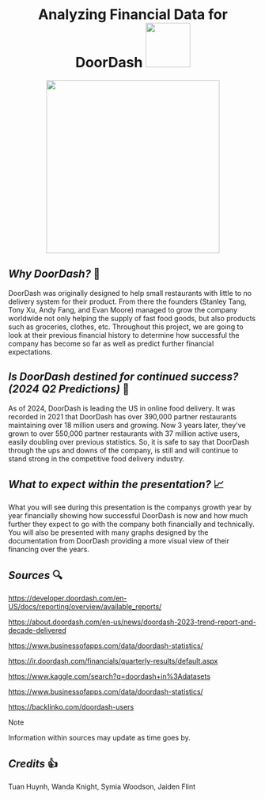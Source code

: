<div id="header" align="center">

  # Analyzing Financial Data for DoorDash  <img src="https://i.giphy.com/media/v1.Y2lkPTc5MGI3NjExanF5eHNuenl4b2YzaWhwbjlqNzd1ODk5bmI0NGN3emU2ZTB5MjczNSZlcD12MV9pbnRlcm5hbF9naWZfYnlfaWQmY3Q9cw/sKronBysxbFnAtWpyg/giphy.gif" width="90px"/>
</h1>
</div>

<div id="header" align="center">
  <img src="https://i.giphy.com/media/v1.Y2lkPTc5MGI3NjExNHVtYjB2amxyNmJ0aG4wZ3Y5em5qeHl0dDdmaGIzNTd4OXBoMTk1eiZlcD12MV9pbnRlcm5hbF9naWZfYnlfaWQmY3Q9cw/jt2yLtw8SIR0GqqlVb/giphy.gif" width="350"/>
</div>

## _Why DoorDash?_ :thinking:

DoorDash was originally designed to help small restaurants with little to no delivery system for their product. From there the founders (Stanley Tang, Tony Xu, Andy Fang, and Evan Moore) managed to grow the company worldwide not only helping the supply of fast food goods, but also products such as groceries, clothes, etc. Throughout this project, we are going to look at their previous financial history to determine how successful the company has become so far as well as predict further financial expectations. 

## _Is DoorDash destined for continued success? (2024 Q2 Predictions)_ :money_with_wings:

As of 2024, DoorDash is leading the US in online food delivery. It was recorded in 2021 that DoorDash has over 390,000 partner restaurants maintaining over 18 million users and growing. Now 3 years later, they've grown to over 550,000 partner restaurants with 37 million active users, easily doubling over previous statistics. So, it is safe to say that DoorDash through the ups and downs of the company, is still and will continue to stand strong in the competitive food delivery industry. 

## _What to expect within the presentation?_ :chart_with_upwards_trend:

What you will see during this presentation is the companys growth year by year financially showing how successful DoorDash is now and how much further they expect to go with the company both financially and technically. You will also be presented with many graphs designed by the documentation from DoorDash providing a more visual view of their financing over the years. 

## _Sources_ :mag:


https://developer.doordash.com/en-US/docs/reporting/overview/available_reports/

https://about.doordash.com/en-us/news/doordash-2023-trend-report-and-decade-delivered

https://www.businessofapps.com/data/doordash-statistics/

https://ir.doordash.com/financials/quarterly-results/default.aspx

https://www.kaggle.com/search?q=doordash+in%3Adatasets

https://www.businessofapps.com/data/doordash-statistics/

https://backlinko.com/doordash-users

> [!NOTE]
> Information within sources may update as time goes by.

## _Credits_ :thumbsup:

Tuan Huynh, Wanda Knight, Symia Woodson, Jaiden Flint


